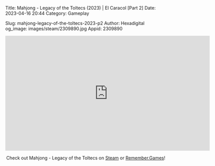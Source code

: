 Title: Mahjong - Legacy of the Toltecs (2023) | El Caracol [Part 2]
Date: 2023-04-16 20:44
Category: Gameplay

Slug: mahjong-legacy-of-the-toltecs-2023-p2
Author: Hexadigital
og_image: images/steam/2309890.jpg
Appid: 2309890

<center><iframe src="https://www.youtube.com/embed/p5gKCGWnCnM?feature=oembed" allow="accelerometer; autoplay; encrypted-media; gyroscope; picture-in-picture" width="640" height="360" frameborder="0"></iframe>

Check out Mahjong - Legacy of the Toltecs on [Steam](https://store.steampowered.com/app/2309890/?curator_clanid=34633900) or [Remember.Games](https://remember.games/game/7725/mahjong-legacy-of-the-toltecs/)!</center>